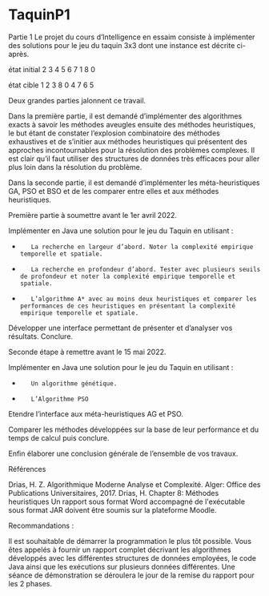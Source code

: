 # TaquinP1
Partie 1
Le projet du cours d’Intelligence en essaim consiste à implémenter des solutions pour le jeu du taquin 3x3 dont une instance est décrite ci-après.

état initial
2 3 4
5 6 7
1 8 0

état cible
1 2 3
8 0 4
7 6 5


Deux grandes parties jalonnent ce travail.

Dans la première partie, il est demandé d’implémenter des algorithmes exacts à savoir les méthodes aveugles ensuite des méthodes heuristiques, le but étant de constater l’explosion combinatoire des méthodes exhaustives et de s’initier aux méthodes heuristiques qui présentent des approches incontournables pour la résolution des problèmes complexes. Il est clair qu’il faut utiliser des structures de données très efficaces pour aller plus loin dans la résolution du problème.

Dans la seconde partie, il est demandé d’implémenter les méta-heuristiques GA, PSO et BSO et de les comparer entre elles et aux méthodes heuristiques.

 

Première partie à soumettre avant le 1er avril 2022.

Implémenter en Java une solution pour le jeu du Taquin en utilisant :

-        La recherche en largeur d’abord. Noter la complexité empirique temporelle et spatiale.

-        La recherche en profondeur d’abord. Tester avec plusieurs seuils de profondeur et noter la complexité empirique temporelle et spatiale.

-        L’algorithme A* avec au moins deux heuristiques et comparer les performances de ces heuristiques en présentant la complexité empirique temporelle et spatiale.

Développer une interface permettant de présenter et d’analyser vos résultats. Conclure.

 

Seconde étape à remettre avant le 15 mai 2022.

Implémenter en Java une solution pour le jeu du Taquin en utilisant :

-        Un algorithme génétique.

-        L’Algorithme PSO

Etendre l’interface aux méta-heuristiques AG et PSO.

Comparer les méthodes développées sur la base de leur performance et du temps de calcul puis conclure.

 

Enfin élaborer une conclusion générale de l’ensemble de vos travaux.

 

Références

Drias, H. Z. Algorithmique Moderne Analyse et Complexité. Alger: Office des Publications Universitaires, 2017.
Drias, H. Chapter 8: Méthodes heuristiques
Un rapport sous format Word accompagné de l'exécutable sous format JAR doivent être soumis sur la plateforme Moodle.

 

Recommandations :

Il est souhaitable de démarrer la programmation le plus tôt possible. Vous êtes appelés à fournir un rapport complet décrivant les algorithmes développés avec les différentes structures de données employées, le code Java ainsi que les exécutions sur plusieurs données différentes. Une séance de démonstration se déroulera le jour de la remise du rapport pour les 2 phases.
